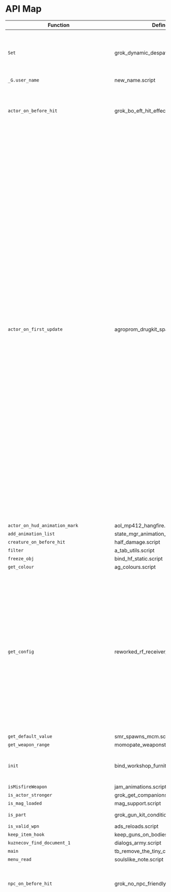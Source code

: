 # API Map

| Function | Defined In | Called By |
|---------|------------|-----------|
| `Set` | grok_dynamic_despawner.script | aaa_rax_icon_override_mcm.script, grok_artefacts_melter.script, grok_nes.script, grok_no_north_faction_in_south.script, haru_skills.script, hxf_tough_important_npcs.script, item_cooking.script, item_recipe.script, npe_director.script, unusable_parts_handler.script, utils_ui.script, z_scale_equipped_guns.script |
| `_G.user_name` | new_name.script |  |
| `actor_on_before_hit` | grok_bo_eft_hit_effects.script | AGDD_voiced_actor.script, arszi_psy.script, demonized_ledge_grabbing.script, drx_da_main.script, exo_powers.script, grok_actor_damage_balancer.script, grok_progressive_rad_damages.script, haru_skills.script, item_artefact.script, liz_fdda_redone_auto_cancel.script, perk_based_artefacts.script, safe_start_mcm.script, soulslike.script, swm_legs.script, wepl_hit_effect.script, xcv_phantoms.script, zz_ui_inventory_better_stats_bars.script |
| `actor_on_first_update` | agroprom_drugkit_spawner_gamma.script | Free_ZoomV2_mcm.script, TB_RF_Receiver_Packages.script, actor_effects.script, actor_status.script, alife_storage_manager.script, axr_companions.script, bind_anomaly_field.script, bind_awr.script, callbacks_gameobject.script, camp_lum.script, campfire_placeable.script, custom_functor_autoinject.script, demonized_ledge_grabbing.script, dialogs_lostzone.script, dotmarks_main.script, drx_da_main.script, drx_da_main_artefacts_movement.script, dynamic_news_manager.script, emission_guard_patch.script, factionID_hud_mcm.script, fix_beefnvg_anim.script, game_fast_travel.script, game_setup.script, gameplay_disguise.script, grok_actor_damage_balancer.script, grok_artefacts_bip.script, grok_bleed_icon.script, grok_casings_sounds.script, grok_gamma_manual_on_startup.script, grok_gotta_go_fast.script, grok_masks_reflections.script, grok_psy_fields_in_the_north.script, grok_remove_knife_ammo_on_start.script, grok_vehicles_spawner.script, gunslinger_controller.script, hf_map_objects.script, hidden_threat.script, ish_campfire_saving.script, ish_kill_tracker.script, item_artefact.script, item_device.script, item_exo_device.script, item_milpda.script, item_radio.script, itms_manager.script, lc_custom.script, lc_extra_transitions.script, liz_fdda_redone_armor_plate.script, liz_fdda_redone_backpack.script, liz_fdda_redone_backpack_equip.script, liz_fdda_redone_consumables.script, liz_fdda_redone_headgear_animations.script, liz_fdda_redone_headgear_animations_hotkey.script, liz_fdda_redone_mutant_skinning.script, liz_inertia_expanded_patches.script, model_dropper_mcm.script, modxml_tutorial_hooks.script, msv_over_radiation_status_mcm.script, new_tasks_addon_tasks_utils.script, npe_dialog_tutorial.script, npe_fair_fast_travel_tutorials_mcm.script, npe_logging.script, nta_utils.script, pda_inter_gui.script, pda_inter_x_tasks.script, perk_based_artefacts.script, safe_start_mcm.script, scope_fov_mcm.script, simulation_objects.script, smr_loot.script, smr_pop.script, soulslike.script, souslike_gamemode_injector_mcm.script, speed.script, ssfx_lut.script, ssfx_rain_footsteps.script, ssfx_rain_hud_raindrops.script, ssfx_terrain_parallax.script, ssfx_weapons_dof.script, swm_legs.script, tasks_defense.script, tasks_guide.script, tasks_mystery_of_the_swamps.script, tasks_placeable_waypoints.script, tasks_pump_station_defense.script, tasks_urgent_orders.script, true_first_person_death.script, ui_hud_dotmarks.script, ui_mm_faction_select.script, ui_mod_elements.script, ui_pda_encyclopedia_tab.script, ui_sidhud_mcm.script, uni_anim_detectors.script, uni_anim_knives.script, utils_catspaw_hudmarks.script, visual_memory_manager.script, weapon_cover_tilt.script, weight.script, wpn_sway_enable.script, xcv_phantoms.script, z_beefs_nvgs.script, z_ph_door_bar_arena_remover.script, zone_keeper.script, zz_glowstick_mcm.script, zz_treasure_manager_pba_less_artys.script, zzz_player_injuries.script, zzz_rax_sortingplus_mcm.script |
| `actor_on_hud_animation_mark` | aol_mp412_hangfire.script | arti_jamming.script, unjam_motion_mark.script |
| `add_animation_list` | state_mgr_animation_list_animpoint.script |  |
| `creature_on_before_hit` | half_damage.script | haru_skills.script |
| `filter` | a_tab_utils.script |  |
| `freeze_obj` | bind_hf_static.script | bind_hf_base.script |
| `get_colour` | ag_colours.script | arm.script |
| `get_config` | reworked_rf_receiver_mcm.script | a_arti_jamming_mcm.script, ag_logging.script, arti_jamming.script, camera_reanim_project_mcm.script, campfire_placeable_mcm.script, dit_mcm.script, dynamic_emission_cover_mcm.script, exo_loot.script, exo_mcm.script, exo_servo_sounds_mcm.script, grok_artefacts_bip.script, grok_artefacts_bip_mcm.script, grok_dynamic_despawner_mcm.script, grok_gotta_go_fast_mcm.script, haru_skills.script, haru_skills_mcm.script, icon_overlayer_mcm.script, liz_fdda_redone_mcm.script, liz_inertia_expanded_mcm.script, mags_patches.script, outfit_drop_mcm.script, outfit_speed_mcm.script, pda_inter_mcm.script, semiradiant_ai_mcm.script, serious_the_job_can_wait_mcm.script, smr_amain_mcm.script, smr_anomalies_mcm.script, smr_loot_mcm.script, smr_mutants_mcm.script, smr_stalkers_mcm.script, smr_zombies_mcm.script, smr_zzintegration_mcm.script, soulslike_mcm.script, stealth_mcm.script, subtitles_mcm.script, swm_legs_mcm.script, ui_haru_skills.script, upgrades_mcm.script, wepl_hit_effect_mcm.script, z_3d_scopes_mcm.script, z_beefs_nvgs_mcm.script, z_mark_switch_mcm.script, zone_keeper_mcm.script, zzz_craft_use_in_tooltip_mcm.script, zzz_player_injuries_mcm.script, zzzz_arti_jamming_repairs.script |
| `get_default_value` | smr_spawns_mcm.script |  |
| `get_weapon_range` | momopate_weaponstats.script |  |
| `init` | bind_workshop_furniture.script | bind_digital_clock_furniture.script, bind_hf_base.script, bind_hf_static.script, bind_light_furniture.script, bind_table_fan.script, dynamic_emission_cover_mcm.script, item_exo_device.script, placeable_radio.script, z_mark_switch.script, zz_glowstick_mcm.script |
| `isMisfireWeapon` | jam_animations.script | dryfire_prefire_sounds.script |
| `is_actor_stronger` | grok_get_companions.script |  |
| `is_mag_loaded` | mag_support.script |  |
| `is_part` | grok_gun_kit_condition_nerfer.script | arti_jamming.script, tpa_patch_repairs.script, zzzz_arti_jamming_repairs.script |
| `is_valid_wpn` | ads_reloads.script |  |
| `keep_item_hook` | keep_guns_on_bodies.script |  |
| `kuznecov_find_document_1` | dialogs_army.script |  |
| `main` | tb_remove_the_tiny_cubes.script | ui_sleep_dialog.script |
| `menu_read` | soulslike_note.script | item_recipe.script |
| `npc_on_before_hit` | grok_no_npc_friendly_fire.script | arti_jamming.script, gameplay_peace_zone.script, grok_additional_storyline_npc_invincible.script, grok_bo.script, grok_killing_friends_reduces_goodwill.script, hxf_tough_important_npcs.script, perk_based_artefacts.script, tasks_the_living_fire.script, visual_memory_manager.script, wepl_hit_effect.script |
| `on_game_start` | stacks_to_uses.script | AGDD_voiced_actor.script, BlueDots.script, Free_ZoomV2_mcm.script, LevelChangeCars.script, NimbleClearInventory.script, TB_Coordinate_Based_Safe_Zones.script, TB_RF_Receiver_Packages.script, a_faction_prices.script, a_idiots_mdata.script, a_wpo_parts.script, actor_effects.script, actor_status.script, actor_status_gasmask.script, actor_status_sleep.script, actor_status_thirst.script, ads_reloads.script, agroprom_drugkit_spawner_gamma.script, alife_storage_manager.script, alticons.script, ammo_maker.script, animation_common.script, anomalous_stash.script, aol_anim_transitions.script, aol_mp412_hangfire.script, aol_mp412_monkeypatches.script, aol_mp412_scopes.script, aol_sprint_cancel.script, arszi_psy.script, arti_jamming.script, axr_beh_patches.script, axr_companions.script, bas_adder.script, bas_nvg_scopes.script, battery_warning.script, bind_anomaly_field.script, bind_awr.script, bind_campfire.script, binoc_pistol_knife.script, blacklist_helper.script, bullet_time_mcm.script, callbacks_gameobject.script, camera_reanim_project.script, camp_lum.script, campfire_placeable.script, campfires_on_map_mcm.script, check_anim.script, chem_damage.script, close_combat_weapons_launchers.script, combine_all_items.script, companion_anti_awol.script, cozy_campfire.script, cozy_campfire_mcm.script, craft_use_low_cond.script, custom_companion_squad_size.script, custom_functor_autoinject.script, dar_rf_noise.script, dead_device.script, death_manager.script, demonized_ledge_grabbing.script, demonized_time_events.script, detec_bone_hide.script, dialog_blackmarket.script, dialog_fov.script, dialogs_lostzone.script, dotmarks_canteen_water_pumps.script, dotmarks_hideout_furniture_mcm.script, dotmarks_main.script, dph_mcm_save_storage.script, drx_da_main.script, drx_da_main_artefacts_movement.script, dryfire_prefire_sounds.script, dynamic_emission_cover_mcm.script, dynamic_eq_icon.script, dynamic_news_manager.script, dynamic_news_manager_patch_dmg.script, dynamic_npc_armor_visuals.script, eft_jump_sounds.script, eft_rattle.script, emission_guard_patch.script, exo_loot.script, exo_power_activator_mcm.script, exo_powers.script, exo_servo_sounds.script, factionID_hud_mcm.script, faction_expansions.script, fakelens.script, fetch_anomalous_stash.script, fetch_item_icon.script, fire_damage.script, fire_queue_cancel.script, fix_beefnvg_anim.script, fluid_aim.script, freelook_state.script, game_backpack_travel.script, game_fast_travel.script, game_relations.script, game_setup.script, game_statistics.script, gameplay_disguise.script, gameplay_peace_zone.script, gamma_dynamic_radiation_areas_from_arzsi.script, grok_actor_damage_balancer.script, grok_additional_storyline_npc_invincible.script, grok_artefacts_bip.script, grok_artefacts_melter.script, grok_artefacts_melter_charge.script, grok_artefacts_random_spawner.script, grok_bleed_icon.script, grok_bo.script, grok_bo_eft_hit_effects.script, grok_bo_enhanced_recoil.script, grok_casings_sounds.script, grok_companions_no_ammo.script, grok_crooks_ui_data_remover.script, grok_doom_weapons_inspect.script, grok_drop_item_press_key_mcm.script, grok_dynamic_despawner.script, grok_gamma_manual_on_startup.script, grok_gotta_go_fast.script, grok_gun_condition_fixed.script, grok_gun_kit_condition_nerfer.script, grok_killing_friends_reduces_goodwill.script, grok_loot_claim.script, grok_masks_reflections.script, grok_navs_masks_enabler.script, grok_nes.script, grok_no_north_faction_in_south.script, grok_no_npc_friendly_fire.script, grok_progressive_rad_damages.script, grok_psy_fields_in_the_north.script, grok_remove_belt_duplicates.script, grok_remove_knife_ammo_on_start.script, grok_sin_allied_to_mutants.script, grok_sniper_remover.script, grok_stashes_on_corpses.script, grok_vehicles_spawner.script, guards_spawner.script, gunslinger_controller.script, half_damage.script, haru_quick_action_wheel_mcm.script, haru_skills.script, haru_specialized_storage_boxes.script, he_is_with_me.script, hf_map_objects.script, hf_obj_manager.script, hf_version.script, hidden_threat.script, hxf_tough_important_npcs.script, idiots_keybinds.script, idiots_ui.script, immersive_skinning.script, indirect_parts_favoriter.script, individually_recruitable_companions.script, instant_tooltip.script, inventory_anti_closing.script, ish_campfire_saving.script, ish_char_name_saves.script, ish_fast_transfer.script, ish_geiger_hush.script, ish_item_stats.script, ish_kill_tracker.script, ish_proper_unload.script, ish_read_watch.script, ish_toggle_scope.script, ish_toggle_scope_mcm.script, ish_total_weights.script, ish_ui_mutant_loot.script, ish_xr_effects_neu.script, item_artefact.script, item_backpack.script, item_cooking.script, item_device.script, item_exo_device.script, item_milpda.script, item_nvg.script, item_parts.script, item_radio.script, item_weapon.script, itms_manager.script, jam_animations.script, kit_binder.script, lam2.script, lam_fov_manager.script, lc_custom.script, lc_extra_transitions.script, lewd_lens_hider.script, light_gem_mcm.script, liz_fdda_input_manager.script, liz_fdda_redone_armor_plate.script, liz_fdda_redone_auto_cancel.script, liz_fdda_redone_backpack.script, liz_fdda_redone_backpack_equip.script, liz_fdda_redone_body_search.script, liz_fdda_redone_consumables.script, liz_fdda_redone_enjoy_cigarettes.script, liz_fdda_redone_headgear_animations.script, liz_fdda_redone_headgear_animations_hotkey.script, liz_fdda_redone_item_pickup.script, liz_fdda_redone_mutant_skinning.script, liz_fdda_redone_outfit.script, liz_fdda_redone_outfit_inspect.script, liz_fdda_redone_patch_exo_anims.script, liz_inertia_expanded.script, liz_inertia_expanded_crawl.script, liz_inertia_expanded_crawl_sounds.script, liz_inertia_expanded_crawl_state_tracker.script, liz_inertia_expanded_patches.script, mags_patches.script, mcm_log.script, meat_spoiling.script, mini_map_toggle_mcm.script, modded_exes_migration.script, model_dropper_mcm.script, modxml_blackmarket_loadoutscleaner.script, modxml_individually_recruitable_companions.script, modxml_tutorial_hooks.script, momo_multihit_fix.script, move_effects.script, msv_over_radiation_status_mcm.script, new_tasks_addon_tasks_utils.script, night_mutants.script, npe_actions.script, npe_dialog.script, npe_dialog_codec.script, npe_dialog_tutorial.script, npe_director.script, npe_events.script, npe_execution.script, npe_fair_fast_travel_tutorials_mcm.script, npe_gamma_tutorial_ammo_mcm.script, npe_gamma_tutorial_artefact_mcm.script, npe_gamma_tutorial_heal_mcm.script, npe_gamma_tutorial_repair_mcm.script, npe_gamma_tutorial_task_mcm.script, npe_gamma_tutorial_vehicle_mcm.script, npe_logging.script, npe_mcm.script, npe_utils.script, npe_welcome_mcm.script, nta_utils.script, operacia_monolith.script, outfit_icon.script, outfit_speed_mcm.script, parts_match_item.script, patches_by_hotkey_mcm.script, pda.script, pda_inter_gui.script, pda_inter_gui_c_games.script, pda_inter_gui_c_games_rogue.script, pda_inter_inc.script, pda_inter_x_banter.script, pda_inter_x_buyinfo.script, pda_inter_x_raid.script, pda_inter_x_tasks.script, pda_inter_x_trade.script, pda_to_previous_weapon.script, perk_based_artefacts.script, placeable_furniture.script, placeable_radio.script, psy_damage.script, qcteleport_mcm.script, quickdraw.script, rax_dynamic_custom_functor.script, release_restr_in_x16.script, reload_hint.script, remember_outfit_belt.script, return_menu_music.script, safe_start_mcm.script, safer_af_crafting_mcm.script, schemes_ai_gamma.script, scope_fov_mcm.script, shotgun_reload_fix.script, shotgun_unjam_fix.script, sim_offline_combat.script, sim_squad_scripted.script, sim_squad_warfare.script, simulation_objects.script, smart_terrain_warfare.script, smr_civil_war.script, smr_config.script, smr_loot.script, smr_pop.script, soul_anim_mutators.script, soulslike.script, souslike_gamemode_injector_mcm.script, speed.script, ssfx_001_mcm.script, ssfx_ao.script, ssfx_florafixes.script, ssfx_fog.script, ssfx_il.script, ssfx_interactive_grass.script, ssfx_lut.script, ssfx_parallax.script, ssfx_pp_0taa.script, ssfx_pp_bloom.script, ssfx_pp_mblur.script, ssfx_rain.script, ssfx_rain_footsteps.script, ssfx_rain_hud_raindrops.script, ssfx_shadow_cascades.script, ssfx_shadows.script, ssfx_ssr.script, ssfx_sss.script, ssfx_terrain.script, ssfx_terrain_parallax.script, ssfx_underground_check.script, ssfx_water.script, ssfx_weapons_dof.script, ssfx_wetness.script, ssfx_wind.script, stealth_kill_detection.script, subtitles.script, subtitles_mcm.script, subtitles_ui.script, subtitles_utils.script, surge_manager.script, surge_rush_scheme_common.script, svu_custom_inspects.script, swm_legs.script, tasks_baba_yaga.script, tasks_big_game.script, tasks_brain_game.script, tasks_chimera_scan.script, tasks_dead_night.script, tasks_defense.script, tasks_delivery.script, tasks_fetch.script, tasks_gambling_with_life.script, tasks_guide.script, tasks_hold_the_ground.script, tasks_house_of_horrors.script, tasks_intercept_artifact.script, tasks_mirage.script, tasks_mystery_of_the_swamps.script, tasks_no_step_back.script, tasks_nta_stash.script, tasks_placeable_waypoints.script, tasks_pump_station_defense.script, tasks_skyfall.script, tasks_the_living_fire.script, tasks_urgent_orders.script, tasks_vengence_amplified.script, test_npe_execution_client.script, tpa_patch_repairs.script, treasure_manager.script, true_first_person_death.script, txr_routes.script, ui_addon_companion_quick_menu.script, ui_debug_launcher.script, ui_furniture_light.script, ui_haru_skills.script, ui_hud_dotmarks.script, ui_inventory.script, ui_item.script, ui_mcm.script, ui_mm_faction_select.script, ui_mod_elements.script, ui_mod_elements_mcm.script, ui_mutant_loot.script, ui_pda_autoinject.script, ui_pda_encyclopedia_tab.script, ui_pda_taskboard_tab.script, ui_sidhud_mcm.script, ui_sleep_dialog.script, uni_anim_core.script, uni_anim_detectors.script, uni_anim_knives.script, unjam_motion_mark.script, unusable_parts_handler.script, utils_catspaw_hudmarks.script, utils_catspaw_taskmonitor.script, utils_catspaw_text.script, utils_slht.script, utils_ui.script, vehicle_attach_sounds.script, visual_memory_manager.script, vks_custom.script, void_fmode_sound.script, warfare.script, warfare_options.script, weapon_cover_tilt.script, weapon_cover_tilt_ignore_phantoms.script, weapon_cover_tilt_positions_bas.script, weapon_cover_tilt_positions_z_oleh.script, weapon_cover_tilt_rattle.script, weapon_showcase.script, weapon_sprint_rattle.script, weight.script, weight_of_catergory.script, wepl_hit_effect.script, workshop_autoinject.script, wpn_sway_enable.script, wpo_loot.script, xcv_phantoms.script, xr_combat_ignore.script, xr_danger.script, xr_meet.script, xrs_facer.script, xrs_rnd_npc_loadout.script, z_3d_init.script, z_3d_scopes.script, z_auto_looter.script, z_auto_proximity_looter.script, z_beefs_nvgs.script, z_gavrilenko_tasks_fix.script, z_idiots_patches.script, z_item_icon_info.script, z_mark_switch.script, z_more_measurement_task_maps.script, z_nta_stashes_utils.script, z_parts_inject.script, z_ph_door_bar_arena_remover.script, z_taskboard_overrides.script, zatura_autostack.script, zone_keeper.script, zz_Cost_in_tool_tip.script, zz_Encyclopedia_messages_restored.script, zz_artefacts_belt_scroller_data.script, zz_companion_inventory_fix_mcm.script, zz_item_artefact.script, zz_liz_fdda_redone_headgear_animations_strict_helmets.script, zz_liz_fdda_redone_outfit_patches.script, zz_time_events_keep_crafting_window_open.script, zz_treasure_manager_pba_less_artys.script, zz_ui_inventory_better_stats_bars.script, zzz_bas_laser_control.script, zzz_craft_use_in_tooltip_mcm.script, zzz_dit.script, zzz_grok_mutant_pelts_utjan_cond_pos.script, zzz_mspizza_Godis_ZoomCalc.script, zzz_player_injuries.script, zzz_rax_sortingplus_mcm.script, zzzz_arti_jamming_repairs.script |
| `on_mcm_load` | dph_loot_cond_weapon_mcm.script | CB_RF_patch_mcm.script, Free_ZoomV2_mcm.script, a_arti_jamming_mcm.script, auto_looter_mcm.script, bullet_time_mcm.script, camera_reanim_project_mcm.script, campfire_placeable_mcm.script, campfires_on_map_mcm.script, catsy_customsquadsize_mcm.script, catsy_fftd_mcm.script, catsy_milpda_mcm.script, catsy_nerfs_mcm.script, catsy_paw_mcm.script, companion_anti_awol_mcm.script, cozy_campfire_mcm.script, demonized_ledge_grabbing_mcm.script, dialog_fov_mcm.script, dit_mcm.script, dotmarks_mcm.script, dph_loot_cond_ammo_mcm.script, dph_loot_cond_outfit_mcm.script, dph_mcm_save_storage.script, drx_da_main_mcm.script, dynamic_emission_cover_mcm.script, exo_mcm.script, exo_power_activator_mcm.script, exo_servo_sounds_mcm.script, extended_movement_sounds_mcm.script, factionID_hud_mcm.script, grok_artefacts_bip_mcm.script, grok_casings_sounds_mcm.script, grok_drop_item_press_key_mcm.script, grok_dynamic_despawner_mcm.script, grok_gotta_go_fast_mcm.script, haru_quick_action_wheel_mcm.script, haru_skills_mcm.script, hf_mcm.script, icon_overlayer_mcm.script, idiots_mcm.script, ish_campfire_saving_mcm.script, ish_toggle_scope_mcm.script, item_icon_info_mcm.script, lc_extra_transitions_mcm.script, liz_fdda_redone_mcm.script, liz_inertia_expanded_mcm.script, meat_spoiling_mcm.script, mini_map_toggle_mcm.script, more_measurement_task_maps_mcm.script, msv_over_radiation_status_mcm.script, new_tasks_addon_mcm.script, no_laser_while_ads_mcm.script, npe_fair_fast_travel_tutorials_mcm.script, npe_gamma_tutorial_ammo_mcm.script, npe_gamma_tutorial_artefact_mcm.script, npe_gamma_tutorial_heal_mcm.script, npe_gamma_tutorial_repair_mcm.script, npe_gamma_tutorial_task_mcm.script, npe_gamma_tutorial_vehicle_mcm.script, npe_logging_mcm.script, npe_mcm.script, npe_welcome_mcm.script, outfit_drop_mcm.script, outfit_speed_mcm.script, patches_by_hotkey_mcm.script, pda_inter_mcm.script, pda_taskboard_mcm.script, perk_based_artefacts_mcm.script, qcteleport_mcm.script, remember_outfit_belt_mcm.script, reworked_rf_receiver_mcm.script, safe_start_mcm.script, safer_af_crafting_mcm.script, scope_fov_mcm.script, semiradiant_ai_mcm.script, serious_the_job_can_wait_mcm.script, smooth_prog_mcm.script, smr_amain_mcm.script, smr_anomalies_mcm.script, smr_loot_mcm.script, smr_mutants_mcm.script, smr_spawns_mcm.script, smr_stalkers_mcm.script, smr_zombies_mcm.script, smr_zzintegration_mcm.script, soulslike_mcm.script, ssfx_001_mcm.script, ssfx_ao_mcm.script, ssfx_florafixes_mcm.script, ssfx_fog_mcm.script, ssfx_il_mcm.script, ssfx_interactive_grass_mcm.script, ssfx_parallax_mcm.script, ssfx_pp_mcm.script, ssfx_rain_mcm.script, ssfx_shadow_cascades_mcm.script, ssfx_shadows_mcm.script, ssfx_ssr_mcm.script, ssfx_sss_mcm.script, ssfx_terrain_mcm.script, ssfx_water_mcm.script, ssfx_weapons_dof_mcm.script, ssfx_wetness_mcm.script, ssfx_wind_mcm.script, stealth_mcm.script, subtitles_mcm.script, swm_legs_mcm.script, ui_mcm.script, ui_mod_elements_mcm.script, ui_sidhud_mcm.script, unusable_parts_handler_mcm.script, upgrades_mcm.script, void_fmode_sound_mcm.script, weapon_cover_tilt_mcm.script, wepl_hit_effect_mcm.script, z_3d_scopes_mcm.script, z_beefs_nvgs_mcm.script, z_mark_switch_mcm.script, z_npc_wounded_animation_fix_mcm.script, zone_keeper_mcm.script, zz_companion_inventory_fix_mcm.script, zz_glowstick_mcm.script, zz_item_artefact_mcm.script, zzz_craft_use_in_tooltip_mcm.script, zzz_player_injuries_mcm.script, zzz_rax_sortingplus_mcm.script |
| `on_xml_read` | modxml_anomalous_stash.script | dxml_core.script, modxml_AL_MapSpots.script, modxml_AL_MapSpots_219.script, modxml_AL_MapSpots_43.script, modxml_AL_QuestArrow.script, modxml_AL_QuestArrow_219.script, modxml_AL_QuestArrow_43.script, modxml_AL_StashMarkers.script, modxml_AL_StashMarkers_219.script, modxml_AL_StashMarkers_43.script, modxml_aysd.script, modxml_blackmarket.script, modxml_idiots_ui.script, modxml_individually_recruitable_companions.script, modxml_inject_keybinds.script, modxml_maingame_no_item_icons.script, modxml_map_spots_milpda.script, modxml_map_spots_paw.script, modxml_nta.script, modxml_saiga_fixes_merc.script, modxml_saiga_fixes_nerd.script, modxml_test.script, modxml_tutorial_hooks.script, ui_options_modded_exes.script |
| `remove_prometheus_from_random_art_spawn` | z_nta_compatibility.script |  |
| `spawn_povars_5_56_3` | MoreVodkaTrades.script |  |
| `start_game` | ui_mod_elements.script |  |
| `turn_off_lamp` | bind_light_furniture.script |  |
| `unload_ammo` | grok_companions_no_ammo.script |  |